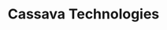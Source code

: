 ---
layout: startup_page
title: "Cassava Technologies"
id: "cassavatechnologies.com"
permalink: "/cassavatechnologiescassavatechnologies.com04152025/"
website: "https://www.cassavatechnologies.com/"
funding_round: "Growth Round"
funding_amount: "$90M"
investors: "International Development Finance Corporation (DFC), Finnfund, Google"
about: "Cassava Technologies provides digital services and infrastructure across Africa and other key growth markets. Its offerings include data centers, fiber broadband networks, renewable energy solutions, cloud services, cybersecurity, and more, aiming to bridge the digital divide in Africa. The company is comprised of several business units, including Liquid Intelligent Technologies and Liquid C2."
markets: "Cloud Computing, Cybersecurity, Renewable Energy, Telecommunications, Data Centers, Fiber Broadband, Information Technology, Software, Fintech, CleanTech"
hq: "London, England, United Kingdom"
founded_year: "2021"
linkedin: "https://www.linkedin.com/company/cassavatechnologies"
twitter: "https://twitter.com/CassavaTech"
instagram: ""
facebook: ""
crunchbase: "https://www.crunchbase.com/organization/cassava-technologies"
pitchbook: "https://pitchbook.com/profiles/company/489167-29"

# SEO Optimization
meta_title: "Cassava Technologies - Growth Round Funding ($90M)"
meta_description: "Cassava Technologies, Cassava Technologies provides digital services and infrastructure across Africa and other key growth markets. Its offerings include data centers, fibe..."
meta_keywords: "Cassava Technologies, Cloud Computing, Cybersecurity, Renewable Energy, Telecommunications, Data Centers, Fiber Broadband, Information Technology, Software, Fintech, CleanTech, Growth Round funding"
canonical_url: "https://pkprojectstartups.github.io/projectstartups.com/cassavatechnologiescassavatechnologies.com04152025/"
---